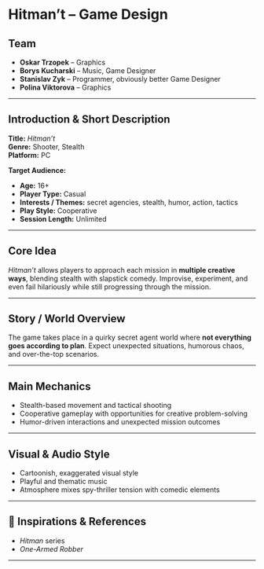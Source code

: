 # Hitman’t – Game Design

## Team
- **Oskar Trzopek** – Graphics  
- **Borys Kucharski** – Music, Game Designer  
- **Stanislav Zyk** – Programmer, obviously better Game Designer  
- **Polina Viktorova** – Graphics  

---

## Introduction & Short Description

**Title:** *Hitman’t*  
**Genre:** Shooter, Stealth  
**Platform:** PC  

**Target Audience:**  
- **Age:** 16+  
- **Player Type:** Casual  
- **Interests / Themes:** secret agencies, stealth, humor, action, tactics  
- **Play Style:** Cooperative  
- **Session Length:** Unlimited  

---

## Core Idea
*Hitman’t* allows players to approach each mission in **multiple creative ways**, blending stealth with slapstick comedy. Improvise, experiment, and even fail hilariously while still progressing through the mission.  

---

## Story / World Overview
The game takes place in a quirky secret agent world where **not everything goes according to plan**. Expect unexpected situations, humorous chaos, and over-the-top scenarios.  

---

## Main Mechanics
- Stealth-based movement and tactical shooting  
- Cooperative gameplay with opportunities for creative problem-solving  
- Humor-driven interactions and unexpected mission outcomes  

---

## Visual & Audio Style
- Cartoonish, exaggerated visual style  
- Playful and thematic music  
- Atmosphere mixes spy-thriller tension with comedic elements  

---

## 🔗 Inspirations & References
- *Hitman* series  
- *One-Armed Robber*  

---

